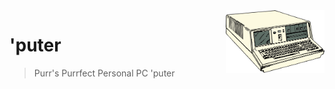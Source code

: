 <img title="Purrific 'puter" src="https://raw.githubusercontent.com/mrowrpurr/puter/images/images/puter-1939.png" align="right" height="100" />

# 'puter

> Purr's Purrfect Personal PC 'puter
